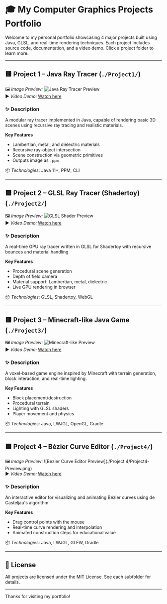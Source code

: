 # 🎓 My Computer Graphics Projects Portfolio

Welcome to my personal portfolio showcasing 4 major projects built using Java, GLSL, and real-time rendering techniques. Each project includes source code, documentation, and a video demo. Click a project folder to learn more.

---

## 🟨 Project 1 – Java Ray Tracer (`./Project1/`)

🖼️ _Image Preview:_ ![Java Ray Tracer Preview](./Project1/Project-1-Preview.png)  
▶️ _Video Demo:_ [Watch here](https://kfupmedusa-my.sharepoint.com/:v:/g/personal/s201933090_kfupm_edu_sa/EQ0-XqdcmpBPnQhNhWPkP7sBH6-A5iI24PT_XwkoDr4mvg?e=bmekuT)

### ✨ Description
A modular ray tracer implemented in Java, capable of rendering basic 3D scenes using recursive ray tracing and realistic materials.

**Key Features**
- Lambertian, metal, and dielectric materials
- Recursive ray-object intersection
- Scene construction via geometric primitives
- Outputs image as `.ppm`

📦 _Technologies_: Java 11+, PPM, CLI

---

## 🟦 Project 2 – GLSL Ray Tracer (Shadertoy) (`./Project2/`)

🖼️ _Image Preview:_ ![GLSL Shader Preview](./Project2/Project2-Preview.png)  
▶️ _Video Demo:_ [Watch here](https://kfupmedusa-my.sharepoint.com/:v:/g/personal/s201933090_kfupm_edu_sa/EczlRlFuyvNJqt1VIUKZSawB-rv2Tqg1IeqT3fMgk9YbEQ?e=DbE4Vw)

### ✨ Description
A real-time GPU ray tracer written in GLSL for Shadertoy with recursive bounces and material handling.

**Key Features**
- Procedural scene generation
- Depth of field camera
- Material support: Lambertian, metal, dielectric
- Live GPU rendering in browser

📦 _Technologies_: GLSL, Shadertoy, WebGL

---

## 🟥 Project 3 – Minecraft-like Java Game (`./Project3/`)

🖼️ _Image Preview:_ ![Minecraft-like Preview](./Project3/Project3-Preview.png)  
▶️ _Video Demo:_ [Watch here](https://kfupmedusa-my.sharepoint.com/:v:/g/personal/s201933090_kfupm_edu_sa/EWnpNEyB0wlPvxktULtvvwoB6DlUFmMNmb7euGgPsuvjlA?e=OUYmQM)

### ✨ Description
A voxel-based game engine inspired by Minecraft with terrain generation, block interaction, and real-time lighting.

**Key Features**
- Block placement/destruction
- Procedural terrain
- Lighting with GLSL shaders
- Player movement and physics

📦 _Technologies_: Java, LWJGL, OpenGL, Gradle

---

## 🟩 Project 4 – Bézier Curve Editor (`./Project4/`)

🖼️ _Image Preview:_ ![Bezier Curve Editor Preview](./Project 4/Project4-Preview.png)  
▶️ _Video Demo:_ [Watch here](https://kfupmedusa-my.sharepoint.com/:v:/g/personal/s201933090_kfupm_edu_sa/EZl3yHRXn8lMoEg4NsPeq4ABh-fPA98r3LEGZ206OUtzHw?e=e05mvf)

### ✨ Description
An interactive editor for visualizing and animating Bézier curves using de Casteljau's algorithm.

**Key Features**
- Drag control points with the mouse
- Real-time curve rendering and interpolation
- Animated construction steps for educational value

📦 _Technologies_: Java, LWJGL, GLFW, Gradle

---

## 📜 License

All projects are licensed under the MIT License. See each subfolder for details.

---

Thanks for visiting my portfolio!
